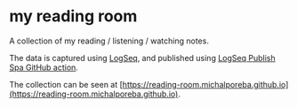 # my reading room
A collection of my reading / listening / watching notes. 

The data is captured using [LogSeq](https://logseq.com/),
and published using [LogSeq Publish Spa GitHub action](https://github.com/marketplace/actions/logseq-publish-spa).

The collection can be seen at [https://reading-room.michalporeba.github.io](https://reading-room.michalporeba.github.io).
